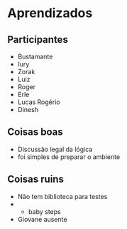 # Aprendizados

## Participantes

* Bustamante
* Iury
* Zorak
* Luiz
* Roger
* Erle 
* Lucas Rogério
* Dinesh

## Coisas boas

* Discussão legal da lógica
* foi simples de preparar o ambiente

## Coisas ruins

* Não tem biblioteca para testes
* + baby steps
* Giovane ausente
